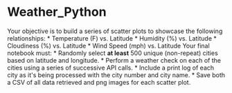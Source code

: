# Weather_Python
Your objective is to build a series of scatter plots to showcase the following relationships:  * Temperature (F) vs. Latitude * Humidity (%) vs. Latitude * Cloudiness (%) vs. Latitude * Wind Speed (mph) vs. Latitude  Your final notebook must:  * Randomly select **at least** 500 unique (non-repeat) cities based on latitude and longitude. * Perform a weather check on each of the cities using a series of successive API calls. * Include a print log of each city as it's being processed with the city number and city name. * Save both a CSV of all data retrieved and png images for each scatter plot.
